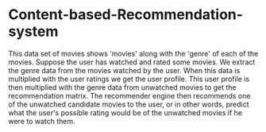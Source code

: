 # Content-based-Recommendation-system

This data set of movies shows 'movies' along with the 'genre' of each of the movies. Suppose the user has watched and rated some movies. We extract the genre data from the movies watched by the user. When this data is multiplied with the user ratings we get the user profile. This user profile is then multiplied with the genre data from unwatched movies to get the recommendation matrix. The recommender engine then recommends one of the unwatched candidate movies to the user, or in other words, predict what the user's possible rating would be of the unwatched movies if he were to watch them.
